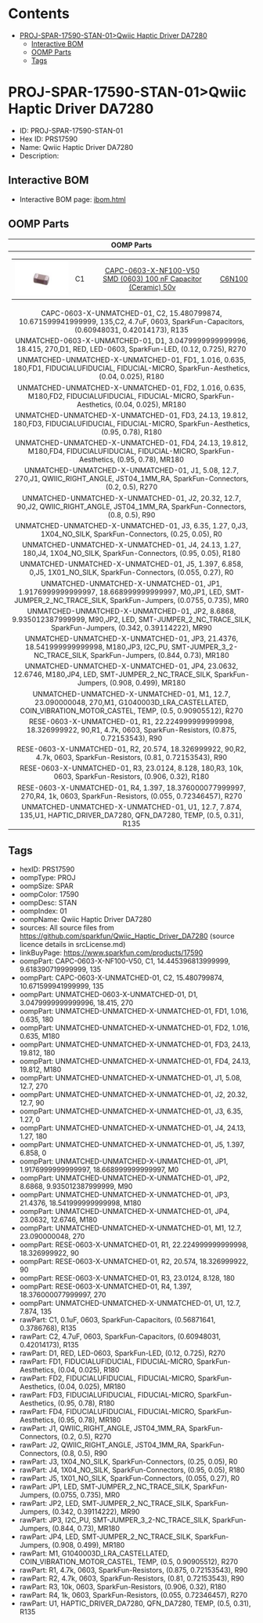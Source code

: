 



Contents
========

* [PROJ-SPAR-17590-STAN-01>Qwiic Haptic Driver DA7280](#proj-spar-17590-stan-01qwiic-haptic-driver-da7280)
	* [Interactive BOM](#interactive-bom)
	* [OOMP Parts](#oomp-parts)
	* [Tags](#tags)

# PROJ-SPAR-17590-STAN-01>Qwiic Haptic Driver DA7280

- ID: PROJ-SPAR-17590-STAN-01
- Hex ID: PRS17590
- Name: Qwiic Haptic Driver DA7280
- Description: 

## Interactive BOM

- Interactive BOM page: [ibom.html](kicad/bom/ibom.html)

## OOMP Parts
  

|OOMP Parts|
| :---: |
|<table><tr><td>![CAPC-0603-X-NF100-V50](https://raw.githubusercontent.com/oomlout/oomlout_OOMP_parts/main/CAPC-0603-X-NF100-V50/image_140.jpg)</td><td> C1</td><td>[CAPC-0603-X-NF100-V50<br>SMD (0603) 100 nF Capacitor (Ceramic) 50v](https://github.com/oomlout/oomlout_OOMP_parts/tree/main/CAPC-0603-X-NF100-V50/)</td><td>[C6N100](https://github.com/oomlout/oomlout_OOMP_parts/tree/main/CAPC-0603-X-NF100-V50/)</td></tr></table>|
|CAPC-0603-X-UNMATCHED-01, C2, 15.480799874, 10.671599941999999, 135,C2, 4.7uF, 0603, SparkFun-Capacitors, (0.60948031, 0.42014173), R135|
|UNMATCHED-0603-X-UNMATCHED-01, D1, 3.0479999999999996, 18.415, 270,D1, RED, LED-0603, SparkFun-LED, (0.12, 0.725), R270|
|UNMATCHED-UNMATCHED-X-UNMATCHED-01, FD1, 1.016, 0.635, 180,FD1, FIDUCIALUFIDUCIAL, FIDUCIAL-MICRO, SparkFun-Aesthetics, (0.04, 0.025), R180|
|UNMATCHED-UNMATCHED-X-UNMATCHED-01, FD2, 1.016, 0.635, M180,FD2, FIDUCIALUFIDUCIAL, FIDUCIAL-MICRO, SparkFun-Aesthetics, (0.04, 0.025), MR180|
|UNMATCHED-UNMATCHED-X-UNMATCHED-01, FD3, 24.13, 19.812, 180,FD3, FIDUCIALUFIDUCIAL, FIDUCIAL-MICRO, SparkFun-Aesthetics, (0.95, 0.78), R180|
|UNMATCHED-UNMATCHED-X-UNMATCHED-01, FD4, 24.13, 19.812, M180,FD4, FIDUCIALUFIDUCIAL, FIDUCIAL-MICRO, SparkFun-Aesthetics, (0.95, 0.78), MR180|
|UNMATCHED-UNMATCHED-X-UNMATCHED-01, J1, 5.08, 12.7, 270,J1, QWIIC_RIGHT_ANGLE, JST04_1MM_RA, SparkFun-Connectors, (0.2, 0.5), R270|
|UNMATCHED-UNMATCHED-X-UNMATCHED-01, J2, 20.32, 12.7, 90,J2, QWIIC_RIGHT_ANGLE, JST04_1MM_RA, SparkFun-Connectors, (0.8, 0.5), R90|
|UNMATCHED-UNMATCHED-X-UNMATCHED-01, J3, 6.35, 1.27, 0,J3, 1X04_NO_SILK, SparkFun-Connectors, (0.25, 0.05), R0|
|UNMATCHED-UNMATCHED-X-UNMATCHED-01, J4, 24.13, 1.27, 180,J4, 1X04_NO_SILK, SparkFun-Connectors, (0.95, 0.05), R180|
|UNMATCHED-UNMATCHED-X-UNMATCHED-01, J5, 1.397, 6.858, 0,J5, 1X01_NO_SILK, SparkFun-Connectors, (0.055, 0.27), R0|
|UNMATCHED-UNMATCHED-X-UNMATCHED-01, JP1, 1.9176999999999997, 18.668999999999997, M0,JP1, LED, SMT-JUMPER_2_NC_TRACE_SILK, SparkFun-Jumpers, (0.0755, 0.735), MR0|
|UNMATCHED-UNMATCHED-X-UNMATCHED-01, JP2, 8.6868, 9.935012387999999, M90,JP2, LED, SMT-JUMPER_2_NC_TRACE_SILK, SparkFun-Jumpers, (0.342, 0.39114222), MR90|
|UNMATCHED-UNMATCHED-X-UNMATCHED-01, JP3, 21.4376, 18.541999999999998, M180,JP3, I2C_PU, SMT-JUMPER_3_2-NC_TRACE_SILK, SparkFun-Jumpers, (0.844, 0.73), MR180|
|UNMATCHED-UNMATCHED-X-UNMATCHED-01, JP4, 23.0632, 12.6746, M180,JP4, LED, SMT-JUMPER_2_NC_TRACE_SILK, SparkFun-Jumpers, (0.908, 0.499), MR180|
|UNMATCHED-UNMATCHED-X-UNMATCHED-01, M1, 12.7, 23.090000048, 270,M1, G1040003D_LRA_CASTELLATED, COIN_VIBRATION_MOTOR_CASTEL, TEMP, (0.5, 0.90905512), R270|
|RESE-0603-X-UNMATCHED-01, R1, 22.224999999999998, 18.326999922, 90,R1, 4.7k, 0603, SparkFun-Resistors, (0.875, 0.72153543), R90|
|RESE-0603-X-UNMATCHED-01, R2, 20.574, 18.326999922, 90,R2, 4.7k, 0603, SparkFun-Resistors, (0.81, 0.72153543), R90|
|RESE-0603-X-UNMATCHED-01, R3, 23.0124, 8.128, 180,R3, 10k, 0603, SparkFun-Resistors, (0.906, 0.32), R180|
|RESE-0603-X-UNMATCHED-01, R4, 1.397, 18.376000077999997, 270,R4, 1k, 0603, SparkFun-Resistors, (0.055, 0.72346457), R270|
|UNMATCHED-UNMATCHED-X-UNMATCHED-01, U1, 12.7, 7.874, 135,U1, HAPTIC_DRIVER_DA7280, QFN_DA7280, TEMP, (0.5, 0.31), R135|

## Tags

- hexID: PRS17590
- oompType: PROJ
- oompSize: SPAR
- oompColor: 17590
- oompDesc: STAN
- oompIndex: 01
- oompName: Qwiic Haptic Driver DA7280
- sources: All source files from https://github.com/sparkfun/Qwiic_Haptic_Driver_DA7280 (source licence details in srcLicense.md)
- linkBuyPage: https://www.sparkfun.com/products/17590
- oompPart: CAPC-0603-X-NF100-V50, C1, 14.445396813999999, 9.618390719999999, 135
- oompPart: CAPC-0603-X-UNMATCHED-01, C2, 15.480799874, 10.671599941999999, 135
- oompPart: UNMATCHED-0603-X-UNMATCHED-01, D1, 3.0479999999999996, 18.415, 270
- oompPart: UNMATCHED-UNMATCHED-X-UNMATCHED-01, FD1, 1.016, 0.635, 180
- oompPart: UNMATCHED-UNMATCHED-X-UNMATCHED-01, FD2, 1.016, 0.635, M180
- oompPart: UNMATCHED-UNMATCHED-X-UNMATCHED-01, FD3, 24.13, 19.812, 180
- oompPart: UNMATCHED-UNMATCHED-X-UNMATCHED-01, FD4, 24.13, 19.812, M180
- oompPart: UNMATCHED-UNMATCHED-X-UNMATCHED-01, J1, 5.08, 12.7, 270
- oompPart: UNMATCHED-UNMATCHED-X-UNMATCHED-01, J2, 20.32, 12.7, 90
- oompPart: UNMATCHED-UNMATCHED-X-UNMATCHED-01, J3, 6.35, 1.27, 0
- oompPart: UNMATCHED-UNMATCHED-X-UNMATCHED-01, J4, 24.13, 1.27, 180
- oompPart: UNMATCHED-UNMATCHED-X-UNMATCHED-01, J5, 1.397, 6.858, 0
- oompPart: UNMATCHED-UNMATCHED-X-UNMATCHED-01, JP1, 1.9176999999999997, 18.668999999999997, M0
- oompPart: UNMATCHED-UNMATCHED-X-UNMATCHED-01, JP2, 8.6868, 9.935012387999999, M90
- oompPart: UNMATCHED-UNMATCHED-X-UNMATCHED-01, JP3, 21.4376, 18.541999999999998, M180
- oompPart: UNMATCHED-UNMATCHED-X-UNMATCHED-01, JP4, 23.0632, 12.6746, M180
- oompPart: UNMATCHED-UNMATCHED-X-UNMATCHED-01, M1, 12.7, 23.090000048, 270
- oompPart: RESE-0603-X-UNMATCHED-01, R1, 22.224999999999998, 18.326999922, 90
- oompPart: RESE-0603-X-UNMATCHED-01, R2, 20.574, 18.326999922, 90
- oompPart: RESE-0603-X-UNMATCHED-01, R3, 23.0124, 8.128, 180
- oompPart: RESE-0603-X-UNMATCHED-01, R4, 1.397, 18.376000077999997, 270
- oompPart: UNMATCHED-UNMATCHED-X-UNMATCHED-01, U1, 12.7, 7.874, 135
- rawPart: C1, 0.1uF, 0603, SparkFun-Capacitors, (0.56871641, 0.3786768), R135
- rawPart: C2, 4.7uF, 0603, SparkFun-Capacitors, (0.60948031, 0.42014173), R135
- rawPart: D1, RED, LED-0603, SparkFun-LED, (0.12, 0.725), R270
- rawPart: FD1, FIDUCIALUFIDUCIAL, FIDUCIAL-MICRO, SparkFun-Aesthetics, (0.04, 0.025), R180
- rawPart: FD2, FIDUCIALUFIDUCIAL, FIDUCIAL-MICRO, SparkFun-Aesthetics, (0.04, 0.025), MR180
- rawPart: FD3, FIDUCIALUFIDUCIAL, FIDUCIAL-MICRO, SparkFun-Aesthetics, (0.95, 0.78), R180
- rawPart: FD4, FIDUCIALUFIDUCIAL, FIDUCIAL-MICRO, SparkFun-Aesthetics, (0.95, 0.78), MR180
- rawPart: J1, QWIIC_RIGHT_ANGLE, JST04_1MM_RA, SparkFun-Connectors, (0.2, 0.5), R270
- rawPart: J2, QWIIC_RIGHT_ANGLE, JST04_1MM_RA, SparkFun-Connectors, (0.8, 0.5), R90
- rawPart: J3, 1X04_NO_SILK, SparkFun-Connectors, (0.25, 0.05), R0
- rawPart: J4, 1X04_NO_SILK, SparkFun-Connectors, (0.95, 0.05), R180
- rawPart: J5, 1X01_NO_SILK, SparkFun-Connectors, (0.055, 0.27), R0
- rawPart: JP1, LED, SMT-JUMPER_2_NC_TRACE_SILK, SparkFun-Jumpers, (0.0755, 0.735), MR0
- rawPart: JP2, LED, SMT-JUMPER_2_NC_TRACE_SILK, SparkFun-Jumpers, (0.342, 0.39114222), MR90
- rawPart: JP3, I2C_PU, SMT-JUMPER_3_2-NC_TRACE_SILK, SparkFun-Jumpers, (0.844, 0.73), MR180
- rawPart: JP4, LED, SMT-JUMPER_2_NC_TRACE_SILK, SparkFun-Jumpers, (0.908, 0.499), MR180
- rawPart: M1, G1040003D_LRA_CASTELLATED, COIN_VIBRATION_MOTOR_CASTEL, TEMP, (0.5, 0.90905512), R270
- rawPart: R1, 4.7k, 0603, SparkFun-Resistors, (0.875, 0.72153543), R90
- rawPart: R2, 4.7k, 0603, SparkFun-Resistors, (0.81, 0.72153543), R90
- rawPart: R3, 10k, 0603, SparkFun-Resistors, (0.906, 0.32), R180
- rawPart: R4, 1k, 0603, SparkFun-Resistors, (0.055, 0.72346457), R270
- rawPart: U1, HAPTIC_DRIVER_DA7280, QFN_DA7280, TEMP, (0.5, 0.31), R135
